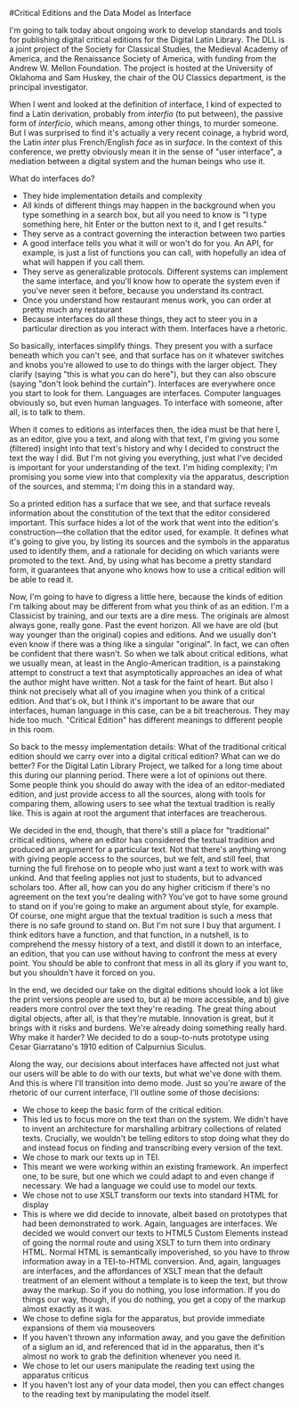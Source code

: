 #Critical Editions and the Data Model as Interface

I'm going to talk today about ongoing work to develop standards and tools for publishing digital critical editions for the Digital Latin Library. The DLL is a joint project of the Society for Classical Studies, the Medieval Academy of America, and the Renaissance Society of America, with funding from the Andrew W. Mellon Foundation. The project is hosted at the University of Oklahoma and Sam Huskey, the chair of the OU Classics department, is the principal investigator.

When I went and looked at the definition of interface, I kind of expected to find a Latin derivation, probably from *interfio* (to put between), the passive form of *interficio*, which means, among other things, to murder someone. But I was surprised to find it's actually a very recent coinage, a hybrid word, the Latin *inter* plus French/English *face* as in *surface*. In the context of this conference, we pretty obviously mean it in the sense of "user interface", a mediation between a digital system and the human beings who use it.

What do interfaces do?
 * They hide implementation details and complexity
  * All kinds of different things may happen in the background when you type something in a search box, but all you need to know is "I type something here, hit Enter or the button next to it, and I get results."
 * They serve as a contract governing the interaction between two parties
  * A good interface tells you what it will or won't do for you. An API, for example, is just a list of functions you can call, with hopefully an idea of what will happen if you call them.
 * They serve as generalizable protocols. Different systems can implement the same interface, and you'll know how to operate the system even if you've never seen it before, because you understand its contract.
  * Once you understand how restaurant menus work, you can order at pretty much any restaurant
 * Because interfaces do all these things, they act to steer you in a particular direction as you interact with them. Interfaces have a rhetoric.

So basically, interfaces simplify things. They present you with a surface beneath which you can't see, and that surface has on it whatever switches and knobs you're allowed to use to do things with the larger object. They clarify (saying "this is what you can do here"), but they can also obscure (saying "don't look behind the curtain"). Interfaces are everywhere once you start to look for them. Languages are interfaces. Computer languages obviously so, but even human languages. To interface with someone, after all, is to talk to them.

When it comes to editions as interfaces then, the idea must be that here I, as an editor, give you a text, and along with that text, I'm giving you some (filtered) insight into that text's history and why I decided to construct the text the way I did. But I'm not giving you everything, just what I've decided is important for your understanding of the text. I'm hiding complexity; I'm promising you some view into that complexity via the apparatus, description of the sources, and stemma; I'm doing this in a standard way.

So a printed edition has a surface that we see, and that surface reveals information about the constitution of the text that the editor considered important. This surface hides a lot of the work that went into the edition's construction—the collation that the editor used, for example. It defines what it's going to give you, by listing its sources and the symbols in the apparatus used to identify them, and a rationale for deciding on which variants were promoted to the text. And, by using what has become a pretty standard form, it guarantees that anyone who knows how to use a critical edition will be able to read it.

Now, I'm going to have to digress a little here, because the kinds of edition I'm talking about may be different from what you think of as an edition. I'm a Classicist by training, and our texts are a dire mess. The originals are almost always gone, really gone. Past the event horizon. All we have are old (but way younger than the original) copies and editions. And we usually don't even know if there was a thing like a singular "original". In fact, we can often be confident that there wasn't. So when we talk about critical editions, what we usually mean, at least in the Anglo-American tradition, is a painstaking attempt to construct a text that asymptotically approaches an idea of what the author might have written. Not a task for the faint of heart. But also I think not precisely what all of you imagine when you think of a critical edition. And that's ok, but I think it's important to be aware that our interfaces, human language in this case, can be a bit treacherous. They may hide too much. "Critical Edition" has different meanings to different people in this room.

So back to the messy implementation details: What of the traditional critical edition should we carry over into a digital critical edition? What can we do better? For the Digital Latin Library Project, we talked for a long time about this during our planning period. There were a lot of opinions out there. Some people think you should do away with the idea of an editor-mediated edition, and just provide access to all the sources, along with tools for comparing them, allowing users to see what the textual tradition is really like. This is again at root the argument that interfaces are treacherous.

We decided in the end, though, that there's still a place for "traditional" critical editions, where an editor has considered the textual tradition and produced an argument for a particular text. Not that there's anything wrong with giving people access to the sources, but we felt, and still feel, that turning the full firehose on to people who just want a text to work with was unkind. And that feeling applies not just to students, but to advanced scholars too. After all, how can you do any higher criticism if there's no agreement on the text you're dealing with? You've got to have some ground to stand on if you're going to make an argument about style, for example. Of course, one might argue that the textual tradition is such a mess that there is no safe ground to stand on. But I'm not sure I buy that argument. I think editors have a function, and that function, in a nutshell, is to comprehend the messy history of a text, and distill it down to an interface, an edition, that you can use without having to confront the mess at every point. You should be able to confront that mess in all its glory if you want to, but you shouldn't have it forced on you.

In the end, we decided our take on the digital editions should look a lot like the print versions people are used to, but a) be more accessible, and b) give readers more control over the text they're reading. The great thing about digital objects, after all, is that they're mutable. Innovation is great, but it brings with it risks and burdens. We're already doing something really hard. Why make it harder? We decided to do a soup-to-nuts prototype using Cesar Giarratano's 1910 edition of Calpurnius Siculus.

Along the way, our decisions about interfaces have affected not just what our users will be able to do with our texts, but what we've done with them. And this is where I'll transition into demo mode. Just so you're aware of the rhetoric of our current interface, I'll outline some of those decisions:

 * We chose to keep the basic form of the critical edition.
  * This led us to focus more on the text than on the system. We didn't have to invent an architecture for marshalling arbitrary collections of related texts. Crucially, we wouldn't be telling editors to stop doing what they do and instead focus on finding and transcribing every version of the text.
 * We chose to mark our texts up in TEI.
  * This meant we were working within an existing framework. An imperfect one, to be sure, but one which we could adapt to and even change if necessary. We had a language we could use to model our texts.
 * We chose not to use XSLT transform our texts into standard HTML for display
  * This is where we did decide to innovate, albeit based on prototypes that had been demonstrated to work. Again, languages are interfaces. We decided we would convert our texts to HTML5 Custom Elements instead of going the normal route and using XSLT to turn them into ordinary HTML. Normal HTML is semantically impoverished, so you have to throw information away in a TEI-to-HTML conversion. And, again, languages are interfaces, and the affordances of XSLT mean that the default treatment of an element without a template is to keep the text, but throw away the markup. So if you do nothing, you lose information. If you do things our way, though, if you do nothing, you get a copy of the markup almost exactly as it was.
 * We chose to define sigla for the apparatus, but provide immediate expansions of them via mouseovers
  * If you haven't thrown any information away, and you gave the definition of a siglum an id, and referenced that id in the apparatus, then it's almost no work to grab the definition whenever you need it.
 * We chose to let our users manipulate the reading text using the apparatus criticus
  * If you haven't lost any of your data model, then you can effect changes to the reading text by manipulating the model itself.
